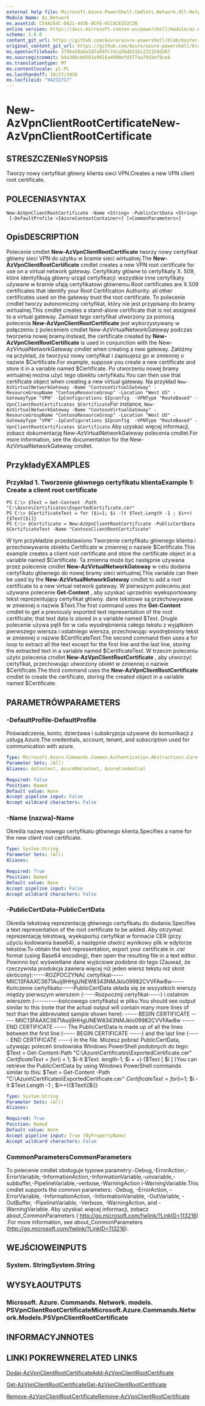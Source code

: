 ```yaml
---
external help file: Microsoft.Azure.PowerShell.Cmdlets.Network.dll-Help.xml
Module Name: Az.Network
ms.assetid: C54AC64C-DA21-443E-8CFE-6CCAC6152C2B
online version: https://docs.microsoft.com/en-us/powershell/module/az.network/new-azvpnclientrootcertificate
schema: 2.0.0
content_git_url: https://github.com/Azure/azure-powershell/blob/master/src/Network/Network/help/New-AzVpnClientRootCertificate.md
original_content_git_url: https://github.com/Azure/azure-powershell/blob/master/src/Network/Network/help/New-AzVpnClientRootCertificate.md
ms.openlocfilehash: 379ba58abe2d7a697c7dca5bdb31bc222159d367
ms.sourcegitcommit: b4a38bcb0501a9016a4998efd377aa75d3ef9ce8
ms.translationtype: MT
ms.contentlocale: pl-PL
ms.lasthandoff: 10/27/2020
ms.locfileid: "94232717"
---
```

# <span data-ttu-id="5c5cd-101">New-AzVpnClientRootCertificate</span><span class="sxs-lookup"><span data-stu-id="5c5cd-101">New-AzVpnClientRootCertificate</span></span>

## <span data-ttu-id="5c5cd-102">STRESZCZENIe</span><span class="sxs-lookup"><span data-stu-id="5c5cd-102">SYNOPSIS</span></span>
<span data-ttu-id="5c5cd-103">Tworzy nowy certyfikat główny klienta sieci VPN.</span><span class="sxs-lookup"><span data-stu-id="5c5cd-103">Creates a new VPN client root certificate.</span></span>

## <span data-ttu-id="5c5cd-104">POLECENIA</span><span class="sxs-lookup"><span data-stu-id="5c5cd-104">SYNTAX</span></span>

```
New-AzVpnClientRootCertificate -Name <String> -PublicCertData <String>
 [-DefaultProfile <IAzureContextContainer>] [<CommonParameters>]
```

## <span data-ttu-id="5c5cd-105">Opis</span><span class="sxs-lookup"><span data-stu-id="5c5cd-105">DESCRIPTION</span></span>
<span data-ttu-id="5c5cd-106">Polecenie cmdlet **New-AzVpnClientRootCertificate** tworzy nowy certyfikat główny sieci VPN do użytku w bramie sieci wirtualnej.</span><span class="sxs-lookup"><span data-stu-id="5c5cd-106">The **New-AzVpnClientRootCertificate** cmdlet creates a new VPN root certificate for use on a virtual network gateway.</span></span>
<span data-ttu-id="5c5cd-107">Certyfikaty główne to certyfikaty X. 509, które identyfikują główny urząd certyfikacji: wszystkie inne certyfikaty używane w bramie ufają certyfikatowi głównemu.</span><span class="sxs-lookup"><span data-stu-id="5c5cd-107">Root certificates are X.509 certificates that identify your Root Certification Authority: all other certificates used on the gateway trust the root certificate.</span></span>
<span data-ttu-id="5c5cd-108">To polecenie cmdlet tworzy autonomiczny certyfikat, który nie jest przypisany do bramy wirtualnej.</span><span class="sxs-lookup"><span data-stu-id="5c5cd-108">This cmdlet creates a stand-alone certificate that is not assigned to a virtual gateway.</span></span>
<span data-ttu-id="5c5cd-109">Zamiast tego certyfikat utworzony za pomocą polecenia **New-AzVpnClientRootCertificate** jest wykorzystywany w połączeniu z poleceniem cmdlet New-AzVirtualNetworkGateway podczas tworzenia nowej bramy.</span><span class="sxs-lookup"><span data-stu-id="5c5cd-109">Instead, the certificate created by **New-AzVpnClientRootCertificate** is used in conjunction with the New-AzVirtualNetworkGateway cmdlet when creating a new gateway.</span></span>
<span data-ttu-id="5c5cd-110">Załóżmy na przykład, że tworzysz nowy certyfikat i zapisujesz go w zmiennej o nazwie $Certificate.</span><span class="sxs-lookup"><span data-stu-id="5c5cd-110">For example, suppose you create a new certificate and store it in a variable named $Certificate.</span></span>
<span data-ttu-id="5c5cd-111">Po utworzeniu nowej bramy wirtualnej można użyć tego obiektu certyfikatu.</span><span class="sxs-lookup"><span data-stu-id="5c5cd-111">You can then use that certificate object when creating a new virtual gateway.</span></span>
<span data-ttu-id="5c5cd-112">Na przykład `New-AzVirtualNetworkGateway -Name "ContosoVirtualGateway" -ResourceGroupName "ContosoResourceGroup" -Location "West US" -GatewayType "VPN" -IpConfigurations $Ipconfig  -VPNType "RouteBased" -VpnClientRootCertificates $Certificate`</span><span class="sxs-lookup"><span data-stu-id="5c5cd-112">For instance, `New-AzVirtualNetworkGateway -Name "ContosoVirtualGateway" -ResourceGroupName "ContosoResourceGroup" -Location "West US" -GatewayType "VPN" -IpConfigurations $Ipconfig  -VPNType "RouteBased" -VpnClientRootCertificates $Certificate`</span></span>
<span data-ttu-id="5c5cd-113">Aby uzyskać więcej informacji, zobacz dokumentację New-AzVirtualNetworkGateway polecenia cmdlet.</span><span class="sxs-lookup"><span data-stu-id="5c5cd-113">For more information, see the documentation for the New-AzVirtualNetworkGateway cmdlet.</span></span>

## <span data-ttu-id="5c5cd-114">Przykłady</span><span class="sxs-lookup"><span data-stu-id="5c5cd-114">EXAMPLES</span></span>

### <span data-ttu-id="5c5cd-115">Przykład 1. Tworzenie głównego certyfikatu klienta</span><span class="sxs-lookup"><span data-stu-id="5c5cd-115">Example 1: Create a client root certificate</span></span>
```
PS C:\> $Text = Get-Content -Path "C:\Azure\Certificates\ExportedCertificate.cer"
PS C:\> $CertificateText = for ($i=1; $i -lt $Text.Length -1 ; $i++){$Text[$i]}
PS C:\> $Certificate = New-AzVpnClientRootCertificate -PublicCertData $CertificateText -Name "ContosoClientRootCertificate"
```

<span data-ttu-id="5c5cd-116">W tym przykładzie przedstawiono Tworzenie certyfikatu głównego klienta i przechowywanie obiektu Certificate w zmiennej o nazwie $Certificate.</span><span class="sxs-lookup"><span data-stu-id="5c5cd-116">This example creates a client root certificate and store the certificate object in a variable named $Certificate.</span></span>
<span data-ttu-id="5c5cd-117">Ta zmienna może być następnie używana przez polecenie cmdlet **New-AzVirtualNetworkGateway** w celu dodania certyfikatu głównego do nowej bramy sieci wirtualnej.</span><span class="sxs-lookup"><span data-stu-id="5c5cd-117">This variable can then be used by the **New-AzVirtualNetworkGateway** cmdlet to add a root certificate to a new virtual network gateway.</span></span>
<span data-ttu-id="5c5cd-118">W pierwszym poleceniu jest używane polecenie **Get-Content** , aby uzyskać uprzednio wyeksportowany tekst reprezentujący certyfikat główny. dane tekstowe są przechowywane w zmiennej o nazwie $Text.</span><span class="sxs-lookup"><span data-stu-id="5c5cd-118">The first command uses the **Get-Content** cmdlet to get a previously exported text representation of the root certificate; that text data is stored in a variable named $Text.</span></span>
<span data-ttu-id="5c5cd-119">Drugie polecenie używa pętli for w celu wyodrębnienia całego tekstu z wyjątkiem pierwszego wiersza i ostatniego wiersza, przechowując wyodrębniony tekst w zmiennej o nazwie $CertificateText.</span><span class="sxs-lookup"><span data-stu-id="5c5cd-119">The second command then uses a for loop to extract all the text except for the first line and the last line, storing the extracted text in a variable named $CertificateText.</span></span>
<span data-ttu-id="5c5cd-120">W trzecim poleceniu użyto polecenia cmdlet **New-AzVpnClientRootCertificate** , aby utworzyć certyfikat, przechowując utworzony obiekt w zmiennej o nazwie $Certificate.</span><span class="sxs-lookup"><span data-stu-id="5c5cd-120">The third command uses the **New-AzVpnClientRootCertificate** cmdlet to create the certificate, storing the created object in a variable named $Certificate.</span></span>

## <span data-ttu-id="5c5cd-121">PARAMETRÓW</span><span class="sxs-lookup"><span data-stu-id="5c5cd-121">PARAMETERS</span></span>

### <span data-ttu-id="5c5cd-122">-DefaultProfile</span><span class="sxs-lookup"><span data-stu-id="5c5cd-122">-DefaultProfile</span></span>
<span data-ttu-id="5c5cd-123">Poświadczenia, konto, dzierżawa i subskrypcja używane do komunikacji z usługą Azure.</span><span class="sxs-lookup"><span data-stu-id="5c5cd-123">The credentials, account, tenant, and subscription used for communication with azure.</span></span>

```yaml
Type: Microsoft.Azure.Commands.Common.Authentication.Abstractions.Core.IAzureContextContainer
Parameter Sets: (All)
Aliases: AzContext, AzureRmContext, AzureCredential

Required: False
Position: Named
Default value: None
Accept pipeline input: False
Accept wildcard characters: False
```

### <span data-ttu-id="5c5cd-124">-Name (nazwa)</span><span class="sxs-lookup"><span data-stu-id="5c5cd-124">-Name</span></span>
<span data-ttu-id="5c5cd-125">Określa nazwę nowego certyfikatu głównego klienta.</span><span class="sxs-lookup"><span data-stu-id="5c5cd-125">Specifies a name for the new client root certificate.</span></span>

```yaml
Type: System.String
Parameter Sets: (All)
Aliases:

Required: True
Position: Named
Default value: None
Accept pipeline input: False
Accept wildcard characters: False
```

### <span data-ttu-id="5c5cd-126">-PublicCertData</span><span class="sxs-lookup"><span data-stu-id="5c5cd-126">-PublicCertData</span></span>
<span data-ttu-id="5c5cd-127">Określa tekstową reprezentację głównego certyfikatu do dodania.</span><span class="sxs-lookup"><span data-stu-id="5c5cd-127">Specifies a text representation of the root certificate to be added.</span></span>
<span data-ttu-id="5c5cd-128">Aby otrzymać reprezentację tekstową, wyeksportuj certyfikat w formacie CER (przy użyciu kodowania base64), a następnie otwórz wynikowy plik w edytorze tekstów.</span><span class="sxs-lookup"><span data-stu-id="5c5cd-128">To obtain the text representation, export your certificate in .cer format (using Base64 encoding), then open the resulting file in a text editor.</span></span>
<span data-ttu-id="5c5cd-129">Powinno być wyświetlane dane wyjściowe podobne do tego (Zauważ, że rzeczywista produkcja zawiera więcej niż jeden wiersz tekstu niż skrót skrócony):-----ROZPOCZYNAć certyfikat-----MIIC13FAAXC3671Auij9HHgUNEW8343NMJklo09982CVVFAw8w-----Kończenie certyfikatu-----PublicCertData składa się ze wszystkich wierszy między pierwszym wierszem (-----Rozpocznij certyfikat-----) i ostatnim wierszem (----------końcowego certyfikatu) w pliku.</span><span class="sxs-lookup"><span data-stu-id="5c5cd-129">You should see output similar to this (note that the actual output will contain many more lines of text than the abbreviated sample shown here): ----- BEGIN CERTIFICATE ----- MIIC13FAAXC3671Auij9HHgUNEW8343NMJklo09982CVVFAw8w ----- END CERTIFICATE ----- The PublicCertData is made up of all the lines between the first line (----- BEGIN CERTIFICATE -----) and the last line (----- END CERTIFICATE -----) in the file.</span></span>
<span data-ttu-id="5c5cd-130">Możesz pobrać PublicCertData, używając poleceń środowiska Windows PowerShell podobnych do tego: $Text = Get-Content-Path "C:\Azure\Certificates\ExportedCertificate.cer" $CertificateText = for ($i = 1; $i-lt $Text. length-1; $i + +) {$Text \[ $i \] }</span><span class="sxs-lookup"><span data-stu-id="5c5cd-130">You can retrieve the PublicCertData by using Windows PowerShell commands similar to this: $Text = Get-Content -Path "C:\Azure\Certificates\ExportedCertificate.cer" $CertificateText = for ($i=1; $i -lt $Text.Length -1 ; $i++){$Text\[$i\]}</span></span>

```yaml
Type: System.String
Parameter Sets: (All)
Aliases:

Required: True
Position: Named
Default value: None
Accept pipeline input: True (ByPropertyName)
Accept wildcard characters: False
```

### <span data-ttu-id="5c5cd-131">CommonParameters</span><span class="sxs-lookup"><span data-stu-id="5c5cd-131">CommonParameters</span></span>
<span data-ttu-id="5c5cd-132">To polecenie cmdlet obsługuje typowe parametry:-Debug,-ErrorAction,-ErrorVariable,-InformationAction,-InformationVariable,-unvariable,-subbuffer,-PipelineVariable,-verbose,-WarningAction i-WarningVariable.</span><span class="sxs-lookup"><span data-stu-id="5c5cd-132">This cmdlet supports the common parameters: -Debug, -ErrorAction, -ErrorVariable, -InformationAction, -InformationVariable, -OutVariable, -OutBuffer, -PipelineVariable, -Verbose, -WarningAction, and -WarningVariable.</span></span> <span data-ttu-id="5c5cd-133">Aby uzyskać więcej informacji, zobacz about_CommonParameters ( http://go.microsoft.com/fwlink/?LinkID=113216) .</span><span class="sxs-lookup"><span data-stu-id="5c5cd-133">For more information, see about_CommonParameters (http://go.microsoft.com/fwlink/?LinkID=113216).</span></span>

## <span data-ttu-id="5c5cd-134">WEJŚCIOWE</span><span class="sxs-lookup"><span data-stu-id="5c5cd-134">INPUTS</span></span>

### <span data-ttu-id="5c5cd-135">System. String</span><span class="sxs-lookup"><span data-stu-id="5c5cd-135">System.String</span></span>

## <span data-ttu-id="5c5cd-136">WYSYŁA</span><span class="sxs-lookup"><span data-stu-id="5c5cd-136">OUTPUTS</span></span>

### <span data-ttu-id="5c5cd-137">Microsoft. Azure. Commands. Network. models. PSVpnClientRootCertificate</span><span class="sxs-lookup"><span data-stu-id="5c5cd-137">Microsoft.Azure.Commands.Network.Models.PSVpnClientRootCertificate</span></span>

## <span data-ttu-id="5c5cd-138">INFORMACYJN</span><span class="sxs-lookup"><span data-stu-id="5c5cd-138">NOTES</span></span>

## <span data-ttu-id="5c5cd-139">LINKI POKREWNE</span><span class="sxs-lookup"><span data-stu-id="5c5cd-139">RELATED LINKS</span></span>

[<span data-ttu-id="5c5cd-140">Dodaj-AzVpnClientRootCertificate</span><span class="sxs-lookup"><span data-stu-id="5c5cd-140">Add-AzVpnClientRootCertificate</span></span>](./Add-AzVpnClientRootCertificate.md)

[<span data-ttu-id="5c5cd-141">Get-AzVpnClientRootCertificate</span><span class="sxs-lookup"><span data-stu-id="5c5cd-141">Get-AzVpnClientRootCertificate</span></span>](./Get-AzVpnClientRootCertificate.md)

[<span data-ttu-id="5c5cd-142">Remove-AzVpnClientRootCertificate</span><span class="sxs-lookup"><span data-stu-id="5c5cd-142">Remove-AzVpnClientRootCertificate</span></span>](./Remove-AzVpnClientRootCertificate.md)


